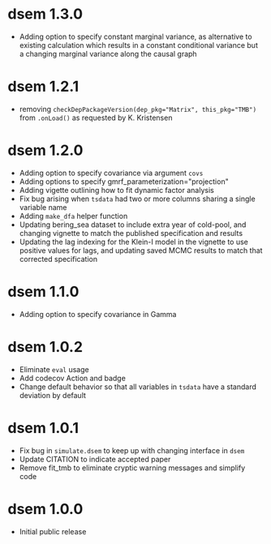 # dsem 1.3.0

* Adding option to specify constant marginal variance, as alternative to existing
  calculation which results in a constant conditional variance but a changing marginal 
  variance along the causal graph

# dsem 1.2.1

* removing `checkDepPackageVersion(dep_pkg="Matrix", this_pkg="TMB")` from `.onLoad()`
  as requested by K. Kristensen

# dsem 1.2.0

* Adding option to specify covariance via argument `covs`
* Adding options to specify gmrf_parameterization="projection"
* Adding vigette outlining how to fit dynamic factor analysis
* Fix bug arising when `tsdata` had two or more columns sharing a single variable name
* Adding `make_dfa` helper function
* Updating bering_sea dataset to include extra year of cold-pool, and changing vignette
  to match the published specification and results
* Updating the lag indexing for the Klein-I model in the vignette to use positive values
  for lags, and updating saved MCMC results to match that corrected specification

# dsem 1.1.0

* Adding option to specify covariance in Gamma

# dsem 1.0.2

* Eliminate `eval` usage
* Add codecov Action and badge
* Change default behavior so that all variables in `tsdata` have a standard
  deviation by default

# dsem 1.0.1

* Fix bug in `simulate.dsem` to keep up with changing interface in `dsem`
* Update CITATION to indicate accepted paper
* Remove fit_tmb to eliminate cryptic warning messages and simplify code

# dsem 1.0.0

* Initial public release
